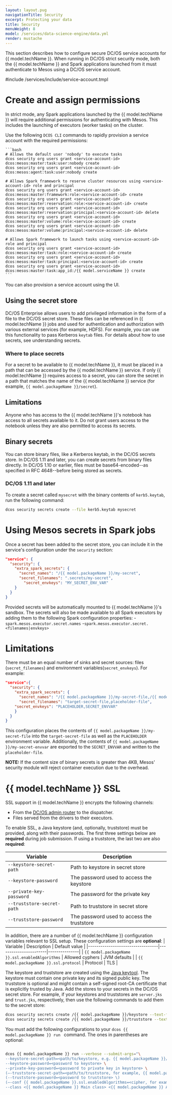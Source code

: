 ```yaml
---
layout: layout.pug
navigationTitle: Security
excerpt: Protecting your data
title: Security
menuWeight: 8
model: /services/data-science-engine/data.yml
render: mustache
---
```

This section describes how to configure secure DC/OS service accounts for {{ model.techName }}.
When running in DC/OS strict security mode, both the {{ model.techName }} and Spark applications launched from it must authenticate to Mesos using a DC/OS service account.

#include /services/include/service-account.tmpl

# Create and assign permissions
In strict mode, any Spark applications launched by the {{ model.techName }} will require additional permissions for authenticating with Mesos. This includes the launching of executors (worker tasks) on the cluster. 

Use the following `DCOS CLI` commands to rapidly provision a service account with the required permissions:


    ```bash
    # Allows the default user 'nobody' to execute tasks
    dcos security org users grant <service-account-id> dcos:mesos:master:task:user:nobody create
    dcos security org users grant <service-account-id> dcos:mesos:agent:task:user:nobody create

    # Allows Spark framework to reserve cluster resources using <service-account-id> role and principal
    dcos security org users grant <service-account-id> dcos:mesos:master:framework:role:<service-account-id> create
    dcos security org users grant <service-account-id> dcos:mesos:master:reservation:role:<service-account-id> create
    dcos security org users grant <service-account-id> dcos:mesos:master:reservation:principal:<service-account-id> delete
    dcos security org users grant <service-account-id> dcos:mesos:master:volume:role:<service-account-id> create
    dcos security org users grant <service-account-id> dcos:mesos:master:volume:principal:<service-account-id> delete

    # Allows Spark framework to launch tasks using <service-account-id> role and principal
    dcos security org users grant <service-account-id> dcos:mesos:master:task:role:<service-account-id> create
    dcos security org users grant <service-account-id> dcos:mesos:master:task:principal:<service-account-id> create
    dcos security org users grant <service-account-id> dcos:mesos:master:task:app_id:/{{ model.serviceName }} create
    ```
You can also provision a service account using the UI. 

## Using the secret store

DC/OS Enterprise allows users to add privileged information in the form of a file to the DC/OS secret store. These files can be referenced in {{ model.techName }} jobs and used for authentication and authorization with various external services (for example, HDFS). For example, you can use this functionality to pass Kerberos `keytab` files. For details about how to use secrets, see understanding secrets.

### Where to place secrets

For a secret to be available to {{ model.techName }}, it must be placed in a path
that can be accessed by the {{ model.techName }} service. If only {{ model.techName }} requires access to a secret, you can store the secret in a path that matches the name of the {{ model.techName }} service (for example, `{{ model.packageName }}/secret`).  

## Limitations

Anyone who has access to the {{ model.techName }}'s notebook has access to all secrets available to it. Do not grant users access to the notebook unless they are also permitted to access its secrets.

## Binary secrets

You can store binary files, like a Kerberos keytab, in the DC/OS secrets store. In DC/OS 1.11 and later, you can create secrets from binary files directly. In DC/OS 1.10 or earlier, files must be base64-encoded--as specified in RFC 4648--before being stored as secrets.

### DC/OS 1.11 and later
To create a secret called `mysecret` with the binary contents of `kerb5.keytab`, run the following command:

```bash
dcos security secrets create --file kerb5.keytab mysecret
```

# Using Mesos secrets in Spark jobs

Once a secret has been added to the secret store, you can include it in the service's configuration under the `security` section:

```json
"service": {
  "security": {
    "extra_spark_secrets": {
      "secret_names": "/{{ model.packageName }}/my-secret",
      "secret_filenames": ".secrets/my-secret",
	    "secret_envkeys": "MY_SECRET_ENV_VAR"
    }
  }
}
```

Provided secrets will be automatically mounted to {{ model.techName }}'s sandbox. The secrets will also be made available to all Spark executors by adding them to the following Spark configuration properties:
-`spark.mesos.executor.secret.names` 
-`spark.mesos.executor.secret.<filenames|envkeys>` 

# Limitations

There must be an equal number of sinks and secret sources: files (`secret_filenames`) and environment variables(`secret_envkeys`). For example:

```json
"service":{
  "security": {
    "extra_spark_secrets": {
      "secret_names": "/{{ model.packageName }}/my-secret-file,/{{ model.packageName }}/my-secret-envvar",
      "secret_filenames": "target-secret-file,placeholder-file",
	"secret_envkeys": "PLACEHOLDER,SECRET_ENVVAR"
    }
  }
}
```

This configuration places the contents of `{{ model.packageName }}/my-secret-file` into the `target-secret-file` as well as the `PLACEHOLDER` environment variable. Additionally, the contents of `{{ model.packageName }}/my-secret-envvar` are exported to the `SECRET_ENVVAR` and written to the `placeholder-file`.

<p class="message--note"><strong>NOTE: </strong> If the content size of binary secrets is greater than 4KB, Mesos' security module will reject container execution due to the overhead.

# {{ model.techName }} SSL

SSL support in {{ model.techName }} encrypts the following channels:

* From the [DC/OS admin router][11] to the dispatcher.
* Files served from the drivers to their executors.

To enable SSL, a Java keystore (and, optionally, truststore) must be provided, along with their passwords. The first three settings below are **required** during job submission. If using a truststore, the last two are also **required**:

| Variable                         | Description                                     |
|----------------------------------|-------------------------------------------------|
| `--keystore-secret-path`         | Path to keystore in secret store                |
| `--keystore-password`            | The password used to access the keystore        |
| `--private-key-password`         | The password for the private key                |
| `--truststore-secret-path`       | Path to truststore in secret store              |
| `--truststore-password`          | The password used to access the truststore      |

In addition, there are a number of {{ model.techName }} configuration variables relevant to SSL setup.  These configuration settings are **optional**:
| Variable                         | Description           | Default value |
|----------------------------------|-----------------------|---------------|
| `{{ model.packageName }}.ssl.enabledAlgorithms`    | Allowed cyphers       | JVM defaults  |
| `{{ model.packageName }}.ssl.protocol`             | Protocol              | TLS           |

The keystore and truststore are created using the [Java keytool][12]. The keystore must contain one private key and its signed public key. The truststore is optional and might contain a self-signed root-CA certificate that is explicitly trusted by Java.
Add the stores to your secrets in the DC/OS secret store. For example, if your keystores and truststores are `server.jks` and `trust.jks`, respectively, then use the following commands to add them to the secret store:

```bash
dcos security secrets create /{{ model.packageName }}/keystore --text-file server.jks
dcos security secrets create /{{ model.packageName }}/truststore --text-file trust.jks
```

You must add the following configurations to your `dcos {{ model.packageName }} run ` command. The ones in parentheses are optional:

```bash

dcos {{ model.packageName }} run --verbose --submit-args="\
--keystore-secret-path=<path/to/keystore, e.g. {{ model.packageName }}/keystore> \
--keystore-password=<password to keystore> \
--private-key-password=<password to private key in keystore> \
(—-truststore-secret-path=<path/to/truststore, for example, {{ model.packageName }}/truststore> \)
(--truststore-password=<password to truststore> \)
(—-conf {{ model.packageName }}.ssl.enabledAlgorithms=<cipher, for example, TLS_RSA_WITH_AES_128_CBC_SHA256> \)
--class <{{ model.packageName }} Main class> <{{ model.packageName }} Application JAR> [application args]"
```


[11]: https://docs.mesosphere.com/latest/overview/architecture/components/
[12]: http://docs.oracle.com/javase/8/docs/technotes/tools/unix/keytool.html
[13]: https://docs.mesosphere.com/latest/security/ent/#spaces-for-secrets
[14]: https://docs.mesosphere.com/latest/security/ent/secrets/
